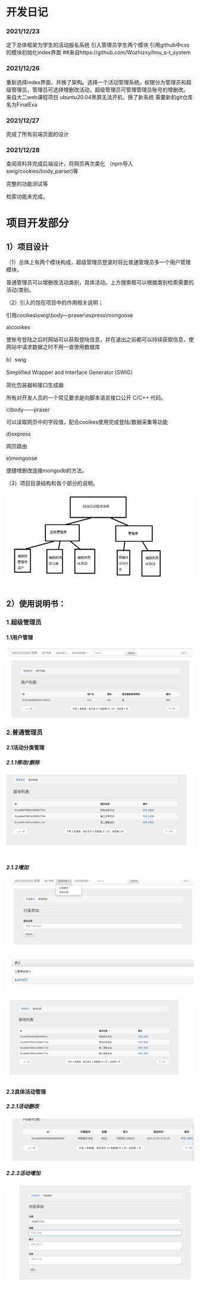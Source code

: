 # 开发日记

### 2021/12/23

定下总体框架为学生的活动报名系统
引入管理员学生两个模块
引用github中css 的模块初始化index界面
##来自https://github.com/Wozhizxy/hnu_s-t_system

### 2021/12/26

重新选择index界面，并换了架构。选择一个活动管理系统。权限分为管理员和超级管理员，管理员可选择增删改活动，超级管理员可管理管理员账号的增删改。
来自大二web课程项目
ubuntu20.04黑屏无法开机，换了新系统
需要新的git仓库 名为FinalExa

### 2021/12/27

完成了所有前端页面的设计

### 2021/12/28

查阅资料并完成后端设计，将网页再次美化
（npm导入swig/cookies/body_parser)等

完整的功能测试等

检索功能未完成。

# 项目开发部分

## 1）项目设计

（1）总体上有两个模块构成，超级管理员登录时将比普通管理员多一个用户管理模块，

普通管理员可以增删改活动类别，具体活动。上方搜索框可以根据类别检索需要的活动/类别。

（2）引入的包在项目中的作用相关说明；

引用cooikes\swig\body—praser\express\mongoose

a)cooikes

使账号登陆之后时网站可以获取登陆信息，并在退出之前都可以持续获取信息，使网站中请求数据之时不用一直使用数据库

b）swig

Simplified Wrapper and Interface Generator (SWIG）

简化包装器和接口生成器

所有对开发人员的一个常见要求是向脚本语言接口公开 C/C++ 代码。

c)body——praser

可以读取网页中的字段值，配合cooikes使用完成登陆/数据采集等功能

d)express

网页路由

e)mongoose

便捷增删改连接mongodb的方法。

（3）项目目录结构和各个部分的说明。

![](image-20211228021232141.png)

## 2）使用说明书：

### 1.超级管理员

#### 1.1用户管理

![image-20211228022119646](image-20211228022119646.png)

### 2.普通管理员

#### 2.1活动分类管理

##### 2.1.1修改/删除

![image-20211228022158377](image-20211228022158377.png)

##### 2.1.2增加

![image-20211228022229191](image-20211228022229191.png)

![image-20211228022245486](image-20211228022245486.png)

![image-20211228022254867](image-20211228022254867.png)

#### 2.2具体活动管理

##### 2.2.1活动删改

![image-20211228022843031](image-20211228022843031.png)

##### 2.2.2活动增加

![image-20211228022609722](image-20211228022609722.png)

